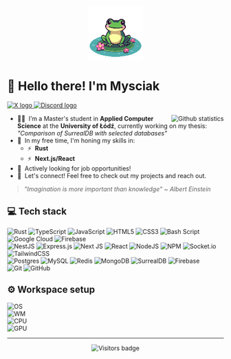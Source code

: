 <div align="center">
  <img src="assets/frog.png" alt="Frog image" />
</div>

<h1 align="left">👋 Hello there! I'm Mysciak</h1>

<p align="left">
  <a href="https://x.com/mysci4k" target="_blank">
    <img src="https://img.shields.io/badge/X-000000?style=for-the-badge&logo=x&logoColor=white" height="25" alt="X logo" />
  </a>
  <a href="https://discordapp.com/users/253242517796028416" target="_blank">
    <img src="https://img.shields.io/badge/Discord-7289DA?style=for-the-badge&logo=discord&logoColor=white" height="25" alt="Discord logo" />
  </a>
</p>

<img src="https://raw.githubusercontent.com/mysci4k/github-stats-transparent/output/generated/overview.svg" align="right" alt="Github statistics" />

- 🧑‍🎓 &nbsp;I’m a Master's student in **Applied Computer Science** at the **University of Łódź**, currently working on my thesis: *"Comparison of SurrealDB with selected databases"*
- 📖 &nbsp;In my free time, I'm honing my skills in:
  - ⚡ &nbsp;**Rust**
  - ⚡ &nbsp;**Next.js/React**
- 💼 &nbsp;Actively looking for job opportunities!
- 📎 &nbsp;Let's connect! Feel free to check out my projects and reach out.
> *"Imagination is more important than knowledge" ~ Albert Einstein*

<h2 align="left">💻 Tech stack</h2>

![Rust](https://img.shields.io/badge/rust-%23000000.svg?style=for-the-badge&logo=rust&logoColor=white)
![TypeScript](https://img.shields.io/badge/typescript-%23007ACC.svg?style=for-the-badge&logo=typescript&logoColor=white)
![JavaScript](https://img.shields.io/badge/javascript-%23323330.svg?style=for-the-badge&logo=javascript&logoColor=%23F7DF1E)
![HTML5](https://img.shields.io/badge/html5-%23E34F26.svg?style=for-the-badge&logo=html5&logoColor=white)
![CSS3](https://img.shields.io/badge/css3-%231572B6.svg?style=for-the-badge&logo=css3&logoColor=white)
![Bash Script](https://img.shields.io/badge/bash_script-%23121011.svg?style=for-the-badge&logo=gnu-bash&logoColor=white)<br>
![Google Cloud](https://img.shields.io/badge/GoogleCloud-%234285F4.svg?style=for-the-badge&logo=google-cloud&logoColor=white)
![Firebase](https://img.shields.io/badge/firebase-%23039BE5.svg?style=for-the-badge&logo=firebase)<br>
![NestJS](https://img.shields.io/badge/nestjs-%23E0234E.svg?style=for-the-badge&logo=nestjs&logoColor=white)
![Express.js](https://img.shields.io/badge/express.js-%23404d59.svg?style=for-the-badge&logo=express&logoColor=%2361DAFB)
![Next JS](https://img.shields.io/badge/Next-black?style=for-the-badge&logo=next.js&logoColor=white)
![React](https://img.shields.io/badge/react-%2320232a.svg?style=for-the-badge&logo=react&logoColor=%2361DAFB)
![NodeJS](https://img.shields.io/badge/node.js-6DA55F?style=for-the-badge&logo=node.js&logoColor=white)
![NPM](https://img.shields.io/badge/NPM-%23CB3837.svg?style=for-the-badge&logo=npm&logoColor=white)
![Socket.io](https://img.shields.io/badge/Socket.io-black?style=for-the-badge&logo=socket.io&badgeColor=010101)
![TailwindCSS](https://img.shields.io/badge/tailwindcss-%2338B2AC.svg?style=for-the-badge&logo=tailwind-css&logoColor=white)<br>
![Postgres](https://img.shields.io/badge/postgres-%23316192.svg?style=for-the-badge&logo=postgresql&logoColor=white)
![MySQL](https://img.shields.io/badge/mysql-4479A1.svg?style=for-the-badge&logo=mysql&logoColor=white)
![Redis](https://img.shields.io/badge/redis-%23DD0031.svg?style=for-the-badge&logo=redis&logoColor=white)
![MongoDB](https://img.shields.io/badge/MongoDB-%234ea94b.svg?style=for-the-badge&logo=mongodb&logoColor=white)
![SurrealDB](https://img.shields.io/badge/SurrealDB-FF00A0?style=for-the-badge&logo=surrealdb&logoColor=white)
![Firebase](https://img.shields.io/badge/firebase-a08021?style=for-the-badge&logo=firebase&logoColor=ffcd34)<br>
![Git](https://img.shields.io/badge/git-%23F05033.svg?style=for-the-badge&logo=git&logoColor=white)
![GitHub](https://img.shields.io/badge/github-%23121011.svg?style=for-the-badge&logo=github&logoColor=white)

<h2 align="left">⚙️ Workspace setup</h2>

![OS](https://img.shields.io/badge/OS-Arch_Linux-1793D1?style=for-the-badge&logo=archlinux&logoColor=white)<br>
![WM](https://img.shields.io/badge/WM-Hyprland-B39E7F?style=for-the-badge&logo=hyprland&logoColor=white)<br>
![CPU](https://img.shields.io/badge/INTEL-Core_i5--9400F-0071C5?style=for-the-badge&logo=intel&logoColor=white)<br>
![GPU](https://img.shields.io/badge/NVIDIA-RTX_2060-76B900?style=for-the-badge&logo=nvidia&logoColor=white)

---

<div align="center">
  <img src="https://visitor-badge.laobi.icu/badge?page_id=mysci4k.visitor-badge&format=true" alt="Visitors badge" />
</div>
